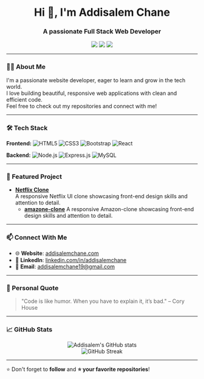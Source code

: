 <h1 align="center">Hi 👋, I'm Addisalem Chane</h1>
<h3 align="center">A passionate Full Stack Web Developer</h3>

<p align="center">
  <a href="https://addisalemchane.com" target="_blank"><img src="https://img.shields.io/badge/Website-Visit-blue?style=for-the-badge&logo=google-chrome" /></a>
  <a href="http://linkedin.com/in/addisalemchane" target="_blank"><img src="https://img.shields.io/badge/LinkedIn-Connect-blue?style=for-the-badge&logo=linkedin" /></a>
  <a href="mailto:addisalemchane19@gmail.com"><img src="https://img.shields.io/badge/Email-Contact-red?style=for-the-badge&logo=gmail" /></a>
</p>

---

### 👨‍💻 About Me

I'm a passionate website developer, eager to learn and grow in the tech world.  
I love building beautiful, responsive web applications with clean and efficient code.  
Feel free to check out my repositories and connect with me!

---

### 🛠️ Tech Stack

**Frontend:**
![HTML5](https://img.shields.io/badge/HTML5-E34F26?style=flat&logo=html5&logoColor=white)
![CSS3](https://img.shields.io/badge/CSS3-1572B6?style=flat&logo=css3&logoColor=white)
![Bootstrap](https://img.shields.io/badge/Bootstrap-7952B3?style=flat&logo=bootstrap&logoColor=white)
![React](https://img.shields.io/badge/React-61DAFB?style=flat&logo=react&logoColor=black)

**Backend:**
![Node.js](https://img.shields.io/badge/Node.js-339933?style=flat&logo=node.js&logoColor=white)
![Express.js](https://img.shields.io/badge/Express.js-000000?style=flat&logo=express&logoColor=white)
![MySQL](https://img.shields.io/badge/MySQL-00758F?style=flat&logo=mysql&logoColor=white)

---

### 🚀 Featured Project

- **[Netflix Clone](https://Addisalem-chane.github.io/Netflix-Clone-2025)**  
  A responsive Netflix UI clone showcasing front-end design skills and attention to detail.
  - **[amazone-clone](https://Addisalem-chane.github.io/amazon-clone/)** 
   A responsive Amazon-clone showcasing front-end design skills and attention to detail.

---

### 📫 Connect With Me

- 🌐 **Website**: [addisalemchane.com](https://addisalemchane.com)  
- 💼 **LinkedIn**: [linkedin.com/in/addisalemchane](http://linkedin.com/in/addisalemchane)  
- 📧 **Email**: addisalemchane19@gmail.com

---

### 💬 Personal Quote

> "Code is like humor. When you have to explain it, it’s bad." – Cory House

---

### 📈 GitHub Stats

<p align="center">
  <img src="https://github-readme-stats.vercel.app/api?username=Addisalem-Chane&show_icons=true&theme=radical" alt="Addisalem's GitHub stats" />
  <br />
  <img src="https://github-readme-streak-stats.herokuapp.com?user=Addisalem-Chane&theme=radical" alt="GitHub Streak" />
</p>

---

⭐️ Don't forget to **follow** and **⭐️ your favorite repositories**!
